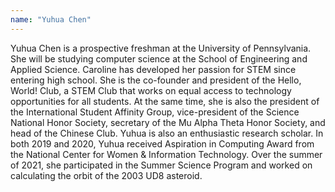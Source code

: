 ```yaml
---
name: "Yuhua Chen"
---
```


Yuhua Chen is a prospective freshman at the University of Pennsylvania. She will be studying computer science at the School of Engineering and Applied Science. Caroline has developed her passion for STEM since entering high school. She is the co-founder and president of the Hello, World! Club, a STEM Club that works on equal access to technology opportunities for all students. At the same time, she is also the president of the International Student Affinity Group, vice-president of the Science National Honor Society, secretary of the Mu Alpha Theta Honor Society, and head of the Chinese Club. Yuhua is also an enthusiastic research scholar. In both 2019 and 2020, Yuhua received Aspiration in Computing Award from the National Center for Women & Information Technology. Over the summer of 2021, she participated in the Summer Science Program and worked on calculating the orbit of the 2003 UD8 asteroid.
